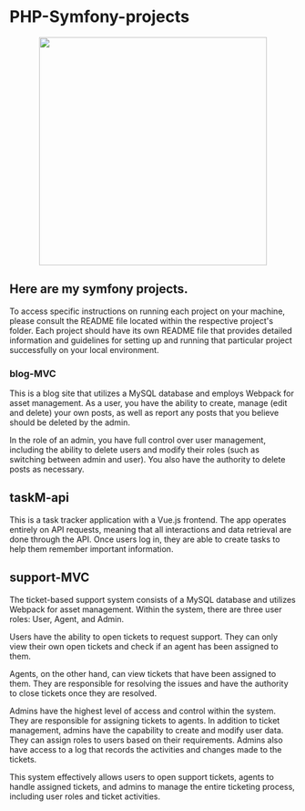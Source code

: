 # PHP-Symfony-projects
<p align="center">
  <img src="https://symfony.com/logos/symfony_white_02.png" width="400px">
</p>

## Here are my symfony projects.

To access specific instructions on running each project on your machine, please consult the README file located within the respective project's folder. Each project should have its own README file that provides detailed information and guidelines for setting up and running that particular project successfully on your local environment.
 
### blog-MVC
This is a blog site that utilizes a MySQL database and employs Webpack for asset management. As a user, you have the ability to create, manage (edit and delete) your own posts, as well as report any posts that you believe should be deleted by the admin.

In the role of an admin, you have full control over user management, including the ability to delete users and modify their roles (such as switching between admin and user). You also have the authority to delete posts as necessary.

## taskM-api
This is a task tracker application with a Vue.js frontend. The app operates entirely on API requests, meaning that all interactions and data retrieval are done through the API. Once users log in, they are able to create tasks to help them remember important information.

## support-MVC
The ticket-based support system consists of a MySQL database and utilizes Webpack for asset management. Within the system, there are three user roles: User, Agent, and Admin.

Users have the ability to open tickets to request support. They can only view their own open tickets and check if an agent has been assigned to them.

Agents, on the other hand, can view tickets that have been assigned to them. They are responsible for resolving the issues and have the authority to close tickets once they are resolved.

Admins have the highest level of access and control within the system. They are responsible for assigning tickets to agents. In addition to ticket management, admins have the capability to create and modify user data. They can assign roles to users based on their requirements. Admins also have access to a log that records the activities and changes made to the tickets.

This system effectively allows users to open support tickets, agents to handle assigned tickets, and admins to manage the entire ticketing process, including user roles and ticket activities.